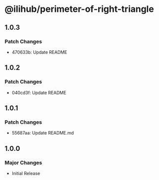 # @ilihub/perimeter-of-right-triangle

## 1.0.3

### Patch Changes

- 470633b: Update README

## 1.0.2

### Patch Changes

- 040cd3f: Update README

## 1.0.1

### Patch Changes

- 55687aa: Update README.md

## 1.0.0

### Major Changes

- Initial Release
